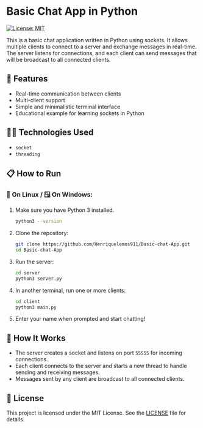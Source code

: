 # Basic Chat App in Python

[![License: MIT](https://img.shields.io/badge/License-MIT-yellow.svg)](https://opensource.org/licenses/MIT)

This is a basic chat application written in Python using sockets. It allows multiple clients to connect to a server and exchange messages in real-time. The server listens for connections, and each client can send messages that will be broadcast to all connected clients.

## 🚀 Features

- Real-time communication between clients
- Multi-client support
- Simple and minimalistic terminal interface
- Educational example for learning sockets in Python

## 🧑‍💻 Technologies Used

- `socket`
- `threading`

## 📋 How to Run

### 🐧 On Linux / 🪟 On Windows:

1. Make sure you have Python 3 installed.
   ```bash
   python3 --version
   ```

2. Clone the repository:
   ```bash
   git clone https://github.com/Henriquelemos911/Basic-chat-App.git
   cd Basic-chat-App
   ```

3. Run the server:
   ```bash
   cd server
   python3 server.py
   ```

4. In another terminal, run one or more clients:
   ```bash
   cd client
   python3 main.py
   ```

5. Enter your name when prompted and start chatting!

## 🤖 How It Works

- The server creates a socket and listens on port `55555` for incoming connections.
- Each client connects to the server and starts a new thread to handle sending and receiving messages.
- Messages sent by any client are broadcast to all connected clients.

## 📄 License

This project is licensed under the MIT License. See the [LICENSE](LICENSE) file for details.
